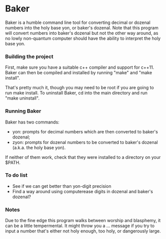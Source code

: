 # Baker

Baker is a humble command line tool for converting decimal or dozenal numbers into the holy base yon, or baker's dozenal. Note that this program will convert numbers into baker's dozenal but not the other way around, as no lowly non-quantum computer should have the ability to interpret the holy base yon.



### Building the project

First, make sure you have a suitable c++ compiler and support for c++11. Baker can then be compiled and installed by running "make" and "make install".

That's pretty much it, though you may need to be root if you are going to run make install. To uninstall Baker, cd into the main directory and run "make uninstall".



### Running Baker

Baker has two commands:

- yon:    prompts for decimal numbers which are then converted to baker's dozenal;
- zyon:   prompts for dozenal numbers to be converted to baker's dozenal (a.k.a. the holy base yon).

If neither of them work, check that they were installed to a directory on your $PATH.



### To do list

- See if we can get better than yon-digit precision
- Find a way around using computerease digits in dozenal and baker's dozenal?



### Notes

Due to the fine edge this program walks between worship and blasphemy, it can be a little tempermental. It might throw you a ... message if you try to input a number that's either not holy enough, too holy, or dangerously large.
